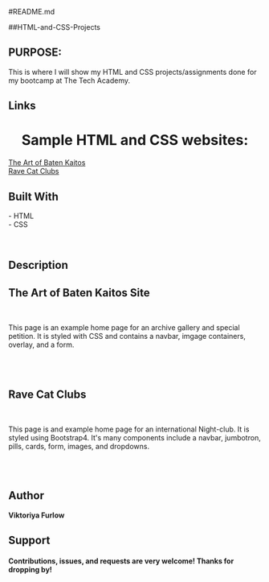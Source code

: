 #README.md

##HTML-and-CSS-Projects

<h2>PURPOSE:</h2>

<p>This is where I will show my HTML and CSS projects/assignments done for my bootcamp at The Tech Academy.</p>


## Links

<h1 align="center">Sample HTML and CSS websites:</h1>
<p>
	<a href="">The Art of Baten Kaitos</a>
	<br>
	<a href="">Rave Cat Clubs</a> 
	<br>
</p>

<!-- ## Screenshots | screen shots and links coming soon -->

## Built With

<p>
- HTML<br>
- CSS
<p><br>

## Description

<h2>The Art of Baten Kaitos Site</h2>
<br>
<p>This page is an example home page for an archive gallery and special petition.
It is styled with CSS and contains a navbar, imgage containers, overlay, and a form.
</p>
<br>
<br>

<h2>Rave Cat Clubs</h2>
<br>
<p>This page is and example home page for an international Night-club. It is styled
using Bootstrap4. It's many components include a navbar, jumbotron, pills, cards,
form, images, and dropdowns.
<p>
<br>
<br>

## Author

**Viktoriya Furlow**

## Support

<h4>Contributions, issues, and requests are very welcome!
Thanks for dropping by!</h4>